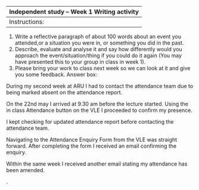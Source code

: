 |Independent study – Week 1 Writing activity|
|-------------------------------------------|
|Instructions:|
1. Write a reflective paragraph of about 100 words about an event you attended,or a situation you were in, or something you did in the past. 
2. Describe, evaluate and analyse it and say how differently would you approach the event/situation/thing if you could do it again (You may have presented this to your group in class in week 1).
3.  Please bring your work to class next week so we can look at it and give you some feedback.
Answer box:


During my second week at ARU I had to contact the attendance team due to being marked absent on the attendance report.

On the 22nd may I arrived at 9.30 am before the lecture started. 
Using the in class Attendance button on the VLE I proceeded to  confirm my presence. 

I kept checking for updated  attendance report before contacting  the attendance team.

Navigating to the Attendance Enquiry Form from the VLE was straight forward. After completing the form I received  an email confirming the enquiry. 

Within the same week  I received another email stating my attendance has been amended.

.

































